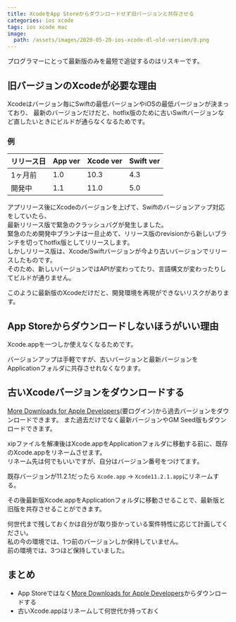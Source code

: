 ```yaml
---
title: XcodeをApp Storeからダウンロードせず旧バージョンと共存させる
categories: ios xcode
tags: ios xcode mac
image:
  path: /assets/images/2020-05-20-ios-xcode-dl-old-version/0.png
---
```

プログラマーにとって最新版のみを最短で追従するのはリスキーです。

## 旧バージョンのXcodeが必要な理由
Xcodeはバージョン毎にSwiftの最低バージョンやiOSの最低バージョンが決まっており、
最新のバージョンだけだと、hotfix版のために古いSwiftバージョンなど直したいときにビルドが通らなくなるためです。

### 例

|リリース日|App ver|Xcode ver|Swift ver|
|---|---|---|---|
|1ヶ月前|1.0|10.3|4.3|
|開発中|1.1|11.0|5.0|

アプリリース後にXcodeのバージョンを上げて、Swiftのバージョンアップ対応をしていたら、  
最新リリース版で緊急のクラッシュバグが発生しました。  
緊急のため開発中ブランチは一旦止めて、リリース版のrevisionから新しいブランチを切ってhotfix版としてリリースします。  
しかしリリース版は、Xcode/Swiftバージョンが今より古いバージョンでリリースしたものです。  
そのため、新しいバージョンではAPIが変わってたり、言語構文が変わったりしてビルドが通りません。

このように最新版のXcodeだけだと、開発環境を再現ができないリスクがあります。

## App Storeからダウンロードしないほうがいい理由

Xcode.appを一つしか使えなくなるためです。

バージョンアップは手軽ですが、古いバージョンと最新バージョンをApplicationフォルダに共存させれなくなります。

## 古いXcodeバージョンをダウンロードする

[More Downloads for Apple Developers](https://developer.apple.com/download/more/)(要ログイン)から過去バージョンをダウンロードできます。
また過去だけでなく最新バージョンやGM Seed版もダウンロードできます。

xipファイルを解凍後はXcode.appをApplicationフォルダに移動する前に、既存のXcode.appをリネームさせます。  
リネーム先は何でもいいですが、自分はバージョン番号をつけてます。

既存バージョンが11.2.1だったら `Xcode.app` → `Xcode11.2.1.app`にリネームする。

その後最新版Xcode.appをApplicationフォルダに移動させることで、最新版と旧版を共存させることができます。

何世代まで残しておくかは自分が取り掛かっている案件特性に応じて計画してください。  
私の今の環境では、1つ前のバージョンしか保持していません。  
前の環境では、3つほど保持していました。

## まとめ

- App Storeではなく[More Downloads for Apple Developers](https://developer.apple.com/download/more/)からダウンロードする
- 古いXcode.appはリネームして何世代か持っておく
